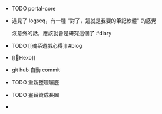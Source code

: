 - TODO portal-core
- 遇見了 logseq，有一種 "對了，這就是我要的筆記軟體" 的感覺
  
  沒意外的話，應該就會是研究這個了
  #diary
- TODO [[魂系遊戲心得]]
  #blog
- [[Hexo]]
- git hub 自動 commit
- TODO 重新整理履歷
- TODO 畫薪資成長圖
-